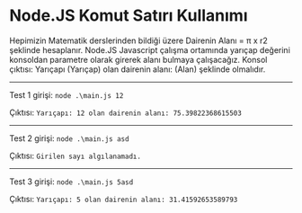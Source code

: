 # Node.JS Komut Satırı Kullanımı

Hepimizin Matematik derslerinden bildiği üzere Dairenin Alanı = π x r2 şeklinde hesaplanır. Node.JS Javascript çalışma ortamında yarıçap değerini konsoldan parametre olarak girerek alanı bulmaya çalışacağız. Konsol çıktısı: Yarıçapı (Yarıçap) olan dairenin alanı: (Alan) şeklinde olmalıdır.

***

Test 1 girişi:
`node .\main.js 12`

Çıktısı:
`Yarıçapı: 12 olan dairenin alanı: 75.39822368615503`

***

Test 2 girişi:
`node .\main.js asd`

Çıktısı:
`Girilen sayı algılanamadı.`

***

Test 3 girişi:
`node .\main.js 5asd`

Çıktısı:
`Yarıçapı: 5 olan dairenin alanı: 31.41592653589793`
